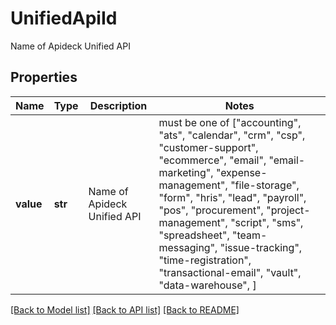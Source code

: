 # UnifiedApiId

Name of Apideck Unified API

## Properties
Name | Type | Description | Notes
------------ | ------------- | ------------- | -------------
**value** | **str** | Name of Apideck Unified API |  must be one of ["accounting", "ats", "calendar", "crm", "csp", "customer-support", "ecommerce", "email", "email-marketing", "expense-management", "file-storage", "form", "hris", "lead", "payroll", "pos", "procurement", "project-management", "script", "sms", "spreadsheet", "team-messaging", "issue-tracking", "time-registration", "transactional-email", "vault", "data-warehouse", ]

[[Back to Model list]](../../README.md#documentation-for-models) [[Back to API list]](../../README.md#documentation-for-api-endpoints) [[Back to README]](../../README.md)


